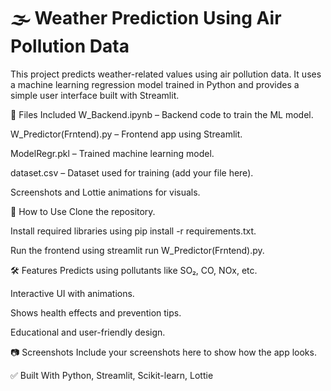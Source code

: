 # 🌫️ Weather Prediction Using Air Pollution Data
This project predicts weather-related values using air pollution data. It uses a machine learning regression model trained in Python and provides a simple user interface built with Streamlit.






📁 Files Included
W_Backend.ipynb – Backend code to train the ML model.

W_Predictor(Frntend).py – Frontend app using Streamlit.

ModelRegr.pkl – Trained machine learning model.

dataset.csv – Dataset used for training (add your file here).

Screenshots and Lottie animations for visuals.





🚀 How to Use
Clone the repository.

Install required libraries using pip install -r requirements.txt.

Run the frontend using streamlit run W_Predictor(Frntend).py.





🛠️ Features
Predicts using pollutants like SO₂, CO, NOx, etc.

Interactive UI with animations.

Shows health effects and prevention tips.

Educational and user-friendly design.






📷 Screenshots
Include your screenshots here to show how the app looks.





✅ Built With
Python, Streamlit, Scikit-learn, Lottie

